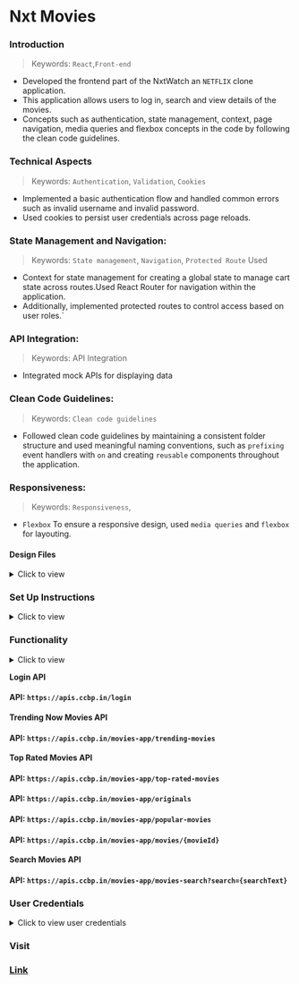 # Nxt Movies

### Introduction

> Keywords: `React`,`Front-end`

- Developed the frontend part of the NxtWatch an `NETFLIX` clone application.
- This application allows users to log in, search and view details of the movies.
- Concepts such as authentication, state management, context, page navigation, media queries and flexbox concepts in the code by following the clean code guidelines.

### Technical Aspects

> Keywords: `Authentication`, `Validation`, `Cookies`

- Implemented a basic authentication flow and handled common errors such as invalid username and invalid password.
- Used cookies to persist user credentials across page reloads.

### State Management and Navigation:

> Keywords: `State management`, `Navigation`, `Protected Route` Used

- Context for state management for creating a global state to manage cart state across routes.Used React Router for navigation within the application.
- Additionally, implemented protected routes to control access based on user roles.`

### API Integration:

> Keywords: API Integration

- Integrated mock APIs for displaying data

### Clean Code Guidelines:

> Keywords: `Clean code guidelines`

- Followed clean code guidelines by maintaining a consistent folder structure and used meaningful naming conventions, such as `prefixing` event handlers with `on` and creating `reusable` components throughout the application.

### Responsiveness:

> Keywords: `Responsiveness`,

- `Flexbox` To ensure a responsive design, used `media queries` and `flexbox` for layouting.

#### Design Files

<details>
<summary>Click to view</summary>

- You can check the **Design Files** for different devices <a href="https://www.figma.com/file/tPdVlj0p5PESmymNkHYVgk/Movies_App?node-id=0%3A1" target="_blank">here</a>.

</details>

### Set Up Instructions

<details>
<summary>Click to view</summary>

- Download dependencies by running `npm install`
- Start up the app using `npm start`
</details>

### Functionality

<details>
<summary>Click to view</summary>
<br/>

- **Login Route**

  - When an invalid username and password are provided and the **Login** button is clicked, then the respective error message received from the response is displayed
  - When a valid username and password are provided and the **Login** button is clicked, then the page is navigated to the Home Route
  - When an _unauthenticated_ user tries to access the Home Route, Popular Route, Search Route, Account Route and Movie Item Details Route, then the page is navigated to Login Route
  - When an _authenticated_ user tries to access the Home Route, Popular Route, Search Route, Account Route and Movie Item Details Route, then the page is navigated to the respective route
  - When an _authenticated_ user tries to access the Login Route, then the page is navigated to the Home Route

- **Home Route**

  - When an authenticated user opens the Home Route,

    - An HTTP Get request is made to **Trending Now Movies API URL**, **Originals API URL** with `jwt_token` in the Cookies

      - **_Loader_** is displayed while fetching the each data
      - After the data is successfully fetched from both the API's
        - A **random** movie title and movie poster with its details is displayed from the **Originals Response**
        - Display the list of movies received from the Trending Now Movies Response
        - Display the list of movies received from the Originals Response
      - If any of the HTTP GET request made is unsuccessful, then the failure view given in the **Figma** screens is displayed respectively
        - When the **Try Again** button is clicked, then the respective HTTP GET request is made

        - When a **Movie** item is clicked, then the page is navigated to the Movie Item Details Route

      - An HTTP Get request is made to **Top Rated Movies API URL** as well

      - **_Loader_** is displayed while fetching the data
      - After the data is successfully fetched from the API
        - Display the list of movies received from the top rated movies response
      - If the HTTP GET request made is unsuccessful, then the failure view given in the **Figma** screens is displayed
        - When the **Try Again** button is clicked, then the HTTP GET request is made to **Top Rated Movies API URL**

      - Users can browse popular movies & searched movies using pagination buttons.

  - **Header**

    - When the **Movies** logo in the header is clicked, then the page is navigated to the Home Route
    - When the **Home** link in the Header is clicked, then the page is navigated to the Home Route
    - When the **Popular** link in the header is clicked, then the page is navigated to the Popular Route
    - When the **Search** icon in the header is clicked, then the page is navigated to the Search Route
    - When the **Profile** logo in the header is clicked, then the page is navigated to the Account Route

- **Popular Route**

  - When an authenticated user opens the Popular Route

    - An HTTP GET request is made to **Popular Movies API URL** with `jwt_token` in the Cookies

      - **_Loader_** is displayed while fetching the data
      - After the data is fetched successfully, the response received is displayed
      - If the HTTP GET request made is unsuccessful, then the failure view given in the **Figma** screens is displayed
        - When the **Try Again** button is clicked, an HTTP GET request is made to **Popular Movies API URL**

    - When a **Movie** item is clicked, then the page is navigated to the Movie Item Details Route
    - All the header functionalities mentioned in the Home Route works in this route accordingly

- **Movie Item details Route**

  - When an authenticated user opens the Movie Item Details Route

    - An HTTP GET request is made to **Movie Item Details API URL** with `jwt_token` in the Cookies

      - **_Loader_** is displayed while fetching the data
      - After the data is fetched successfully,
        - Movie item details received from the response is displayed
        - Display the list of similar movies received from the response
      - If the HTTP GET request made is unsuccessful, then the failure view given in the **Figma** screens is displayed
        - When the **Try Again** button is clicked, an HTTP GET request is made to **Movie Item Details API URL**

    - All the header functionalities mentioned in the Home Route works in this route accordingly

- **Search Route**

  - When an authenticated user opens the Search Route

    - When a value is provided in the search input and the button with the search icon is clicked

      - Make an HTTP GET request to the **Search Movies API URL** with `jwt_token` in the Cookies and query parameter `search` with value as the text provided in the search input
      - **_Loader_** is displayed while fetching the data
      - After the data is fetched successfully, display the list of movies received from the response
      - If the HTTP GET request made is unsuccessful, then the failure view given in the **Figma** screens is displayed
        - When the **Try Again** button is clicked, an HTTP GET request is made to **Search Movies API URL**
      - When the HTTP GET request made to the **Search Movies API URL** returns an empty list for movies then **Search no results** view is displayed

    - When a **Movie** item is clicked, then the page is navigated to the Movie Item Details Route
    - All the header functionalities mentioned in the Home Route  works in this route accordingly

- **Account Route**

  - When an authenticated user opens the Account Route

    - The username which was provided in the login, is displayed
    - The password which was provided in the login, is displayed in masked
    - When the **Logout** button is clicked, then the page is navigated to the Login Route

  - All the header functionalities mentioned in the Home Route  works in this route accordingly

- **Not Found Route**

  - When a random path is provided as the URL, then the page  navigates to the Not Found Route

- Users is able to view the website responsively in mobile view, tablet view as well

</details>

**Login API**

#### API: `https://apis.ccbp.in/login`

**Trending Now Movies API**

#### API: `https://apis.ccbp.in/movies-app/trending-movies`

**Top Rated Movies API**

#### API: `https://apis.ccbp.in/movies-app/top-rated-movies`

#### API: `https://apis.ccbp.in/movies-app/originals`

#### API: `https://apis.ccbp.in/movies-app/popular-movies`

#### API: `https://apis.ccbp.in/movies-app/movies/{movieId}`

**Search Movies API**

#### API: `https://apis.ccbp.in/movies-app/movies-search?search={searchText}`

</details>

### User Credentials

<details>
<summary>Click to view user credentials</summary>

<br/>

```text
 username: rahul
 password: rahul@2021
```

<br/>
</details>

### Visit

### [Link](https://moviesapprjs.ccbp.tech/)
